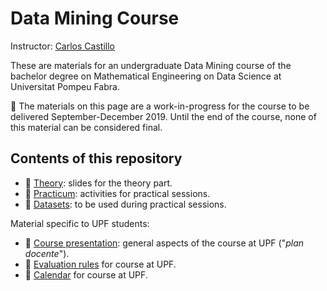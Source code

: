 # Data Mining Course

Instructor: [Carlos Castillo](http://chato.cl/research)

These are materials for an undergraduate Data Mining course of the bachelor degree on Mathematical Engineering on Data Science at Universitat Pompeu Fabra.

:construction: The materials on this page are a work-in-progress for the course to be delivered September-December 2019. Until the end of the course, none of this material can be considered final.

## Contents of this repository

* :construction: [Theory](theory/README.md): slides for the theory part.
* :no_entry_sign: [Practicum](practicum/README.md): activities for practical sessions.
* :no_entry_sign: [Datasets](practicum/data/README.md): to be used during practical sessions.

Material specific to UPF students:

* :no_entry_sign: [Course presentation](upf/upf-course-presentation.md): general aspects of the course at UPF ("*plan docente*").
* :no_entry_sign: [Evaluation rules](upf/upf-evaluation.md) for course at UPF.
* :no_entry_sign: [Calendar](upf/upf-calendar.md) for course at UPF.
